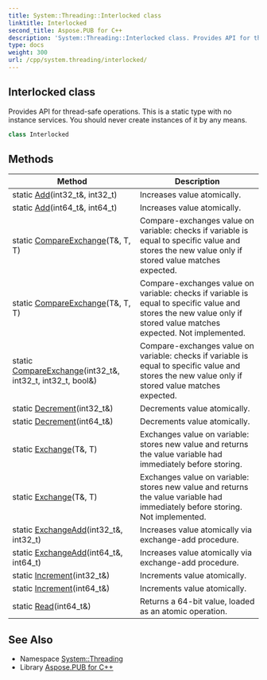 ```yaml
---
title: System::Threading::Interlocked class
linktitle: Interlocked
second_title: Aspose.PUB for C++
description: 'System::Threading::Interlocked class. Provides API for thread-safe operations. This is a static type with no instance services. You should never create instances of it by any means in C++.'
type: docs
weight: 300
url: /cpp/system.threading/interlocked/
---
```

## Interlocked class


Provides API for thread-safe operations. This is a static type with no instance services. You should never create instances of it by any means.

```cpp
class Interlocked
```

## Methods

| Method | Description |
| --- | --- |
| static [Add](./add/)(int32_t\&, int32_t) | Increases value atomically. |
| static [Add](./add/)(int64_t\&, int64_t) | Increases value atomically. |
| static [CompareExchange](./compareexchange/)(T\&, T, T) | Compare-exchanges value on variable: checks if variable is equal to specific value and stores the new value only if stored value matches expected. |
| static [CompareExchange](./compareexchange/)(T\&, T, T) | Compare-exchanges value on variable: checks if variable is equal to specific value and stores the new value only if stored value matches expected. Not implemented. |
| static [CompareExchange](./compareexchange/)(int32_t\&, int32_t, int32_t, bool\&) | Compare-exchanges value on variable: checks if variable is equal to specific value and stores the new value only if stored value matches expected. |
| static [Decrement](./decrement/)(int32_t\&) | Decrements value atomically. |
| static [Decrement](./decrement/)(int64_t\&) | Decrements value atomically. |
| static [Exchange](./exchange/)(T\&, T) | Exchanges value on variable: stores new value and returns the value variable had immediately before storing. |
| static [Exchange](./exchange/)(T\&, T) | Exchanges value on variable: stores new value and returns the value variable had immediately before storing. Not implemented. |
| static [ExchangeAdd](./exchangeadd/)(int32_t\&, int32_t) | Increases value atomically via exchange-add procedure. |
| static [ExchangeAdd](./exchangeadd/)(int64_t\&, int64_t) | Increases value atomically via exchange-add procedure. |
| static [Increment](./increment/)(int32_t\&) | Increments value atomically. |
| static [Increment](./increment/)(int64_t\&) | Increments value atomically. |
| static [Read](./read/)(int64_t\&) | Returns a 64-bit value, loaded as an atomic operation. |
## See Also

* Namespace [System::Threading](../)
* Library [Aspose.PUB for C++](../../)

